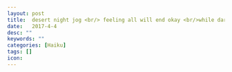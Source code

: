 ```yaml
---
layout: post
title:  desert night jog <br/> feeling all will end okay <br/>while dark mountains lurk
date:   2017-4-4
desc: ""
keywords: ""
categories: [Haiku]
tags: []
icon: 
---
```

